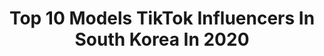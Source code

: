 ---
title: Top 10 Models TikTok Influencers In South Korea In 2020
description: >-
  Find top models TikTok influencers in South Korea in 2020. Most popular hashtags: #fyp #model #korea #foryou.
platform: TikTok
hits: 26
text_top: Analyze the best TikTok profiles on inBeat.
text_bottom: inBeat aggregates 26 TikTok influencers like this in South Korea for you to connect with.
profiles:
  - username: "iamjina_kim"
    fullname: >-
      Jina kim 김지나
    bio: >-
      MODEL
    location: "South Korea"
    followers: 420900
    engagement: 647
    commentsToLikes: 0.024393
    id: ck8nbet0l9jop0j78u56elr2q
    verified: true
    hashtags: "#asian, #korea, #fyp, #korean"
  - username: "jun.haem"
    fullname: >-
      정현 HYUN
    bio: >-
      2019 Mister international korea🇰🇷 fitness model DJ
    location: "South Korea"
    followers: 789400
    engagement: 1199
    commentsToLikes: 0.035546
    id: ckbqloqlr6u6u0j23dirxgmzr
    verified: true
    hashtags: "#exercise, #fittok, #abs, #bts"
  - username: "hayoungbeen"
    fullname: >-
      Hayoung Been
    bio: >-
      Hi I'm Hayoung. I'm a pianist, composer, singer and a model. Nice to enter here♡
    location: "South Korea"
    followers: 8658
    engagement: 907
    commentsToLikes: 0.130212
    id: ck9jzci2g84xk0j78b6giyzxt
    verified: false
    hashtags: "#singer, #girl, #dance, #youtuber"
  - username: "evan185_"
    fullname: >-
      EVAN🧡
    bio: >-
      Korean model.🙌🏻🧡
    location: "South Korea"
    followers: 134900
    engagement: 1290
    commentsToLikes: 0.032765
    id: ckcofxaxn2z700j23dj5t0obl
    verified: false
    hashtags: "#model, #koreaman, #korea, #g9"
  - username: "jack00426"
    fullname: >-
      jackson
    bio: >-
      황성현/ Jackson 🇰🇷/21 🇺🇸/19 model / hotelier 👫International couple💞
    location: "South Korea"
    followers: 34800
    engagement: 1473
    commentsToLikes: 0.032809
    id: ckb18ycq1wxl30j23jrzlix6d
    verified: false
    hashtags: "#fyp, #bts, #dynamite, #duet"
  - username: "itizwhvtitiz"
    fullname: >-
      역시는역시
    bio: >-
      KOREAN 🇰🇷 MODEL / DJ CONTACT DM 📩
    location: "South Korea"
    followers: 335100
    engagement: 1391
    commentsToLikes: 0.020362
    id: ckbqnyoob8ojd0j23tx6qjyqy
    verified: false
    hashtags: "#krabbystep, #fyp, #trend, #pov"
  - username: "nastya.jung"
    fullname: >-
      Nana
    bio: >-
      한국에 사는 나나에요 🌸 Russian model living in Korea Instagram:Nastya.jung
    location: "South Korea"
    followers: 127100
    engagement: 617
    commentsToLikes: 0.020821
    id: ckb8ybc5edn270j233j1ywvbq
    verified: false
    hashtags: "#korea, #onemillionauditionkr, #foryou, #recomendation"
  - username: "ya.stacey"
    fullname: >-
      Stacey 🌻 스테이시
    bio: >-
      🇰🇷Korean Model🇰🇷 🐬 Capt. Levi wants to save the marine life 🐬 ↓ ↓ ↓ ↓ ↓
    location: "South Korea"
    followers: 148700
    engagement: 1019
    commentsToLikes: 0.030474
    id: ck9fme4ebt1ev0j78nqod1xir
    verified: false
    hashtags: "#haikyuu, #fyp, #weeb, #anime"
  - username: "ooohrena"
    fullname: >-
      Renata Uchôa
    bio: >-
      Model Seoul, Korea. From 🇧🇷 Brazil
    location: "South Korea"
    followers: 119600
    engagement: 1002
    commentsToLikes: 0.013603
    id: ckbf9cjvx06xs0j234b4nc614
    verified: false
    hashtags: "#model, #brazilian, #korea, #dueto"
  - username: "itsleonardlim"
    fullname: >-
      Leonard Lim
    bio: >-
      Currently in: Seoul Model, Former Athlete, and Entrepreneur
    location: "South Korea"
    followers: 4486
    engagement: 674
    commentsToLikes: 0.022460
    id: ck9fq4cjqaiev0j78g02wzvah
    verified: false
    hashtags: "#foryou, #justforyou, #fyp, #foryoupage"
---